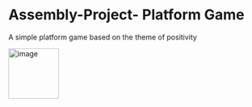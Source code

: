 # Assembly-Project- Platform Game
A  simple platform game based on the theme of positivity


<img width="100" alt="image" src="https://github.com/VaibhavLakshmiS/CSCB58-Assembly-Project-/assets/114008903/a3dc1d83-073d-4afe-b9d4-0d0011258308">
